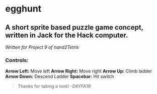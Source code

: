 # egghunt
## A short sprite based puzzle game concept, written in Jack for the Hack computer.
_Written for Project 9 of nand2Tetris_

### Controls:
**Arrow Left:**     Move left
**Arrow Right:**    Move right
**Arrow Up:**       Climb ladder
**Arrow Down:**     Descend Ladder
**Spacebar:**       Hit switch

> Thanks for taking a look!
> _-DAYFA1R_
